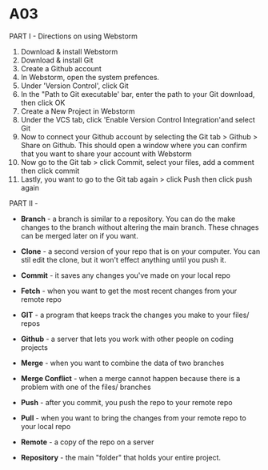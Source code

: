 # A03
PART I - Directions on using Webstorm
  1. Download & install Webstorm
  2. Download & install Git
  3. Create a Github account
  4. In Webstorm, open the system prefences. 
  5. Under 'Version Control', click Git
  6. In the "Path to Git executable' bar, enter the path to your Git download, then click OK
  7. Create a New Project in Webstorm
  8. Under the VCS tab, click 'Enable Version Control Integration'and select Git
  9. Now to connect your Github account by selecting the Git tab > Github > Share on Github. This         should open a window where you can confirm that you want to share your account with Webstorm 
  11. Now go to the Git tab > click Commit, select your files, add a comment then click commit 
  12. Lastly, you want to go to the Git tab again > click Push then click push again



PART II - 

 * **Branch**  - a branch is similar to a repository. You can do the make changes to the branch without altering the main branch. These chnages can be merged later on if you want. 

 * **Clone**  - a second version of your repo that is on your computer. You can stil edit the clone, but it won't effect anything until you push it. 

 * **Commit**  - it saves any changes you've made on your local repo

 * **Fetch**  - when you want to get the most recent changes from your remote repo

 * **GIT**  - a program that keeps track the changes you make to your files/ repos

 * **Github**  - a server that lets you work with other people on coding projects 

 * **Merge**  - when you want to combine the data of two branches 

 * **Merge Conflict**  - when a merge cannot happen because there is a problem with one of the files/ branches

 * **Push**  - after you commit, you push the repo to your remote repo

 * **Pull**  - when you want to bring the changes from your remote repo to your local repo

 * **Remote**  - a copy of the repo on a server

 * **Repository**  - the main "folder" that holds your entire project. 
